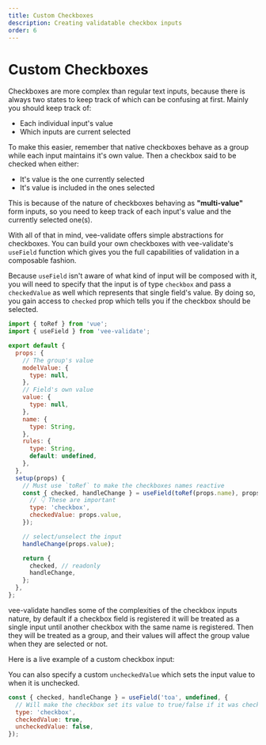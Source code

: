 ```yaml
---
title: Custom Checkboxes
description: Creating validatable checkbox inputs
order: 6
---
```


# Custom Checkboxes

Checkboxes are more complex than regular text inputs, because there is always two states to keep track of which can be confusing at first. Mainly you should keep track of:

- Each individual input's value
- Which inputs are current selected

To make this easier, remember that native checkboxes behave as a group while each input maintains it's own value. Then a checkbox said to be checked when either:

- It's value is the one currently selected
- It's value is included in the ones selected

This is because of the nature of checkboxes behaving as **"multi-value"** form inputs, so you need to keep track of each input's value and the currently selected one(s).

With all of that in mind, vee-validate offers simple abstractions for checkboxes. You can build your own checkboxes with vee-validate's `useField` function which gives you the full capabilities of validation in a composable fashion.

Because `useField` isn't aware of what kind of input will be composed with it, you will need to specify that the input is of type `checkbox` and pass a `checkedValue` as well which represents that single field's value. By doing so, you gain access to `checked` prop which tells you if the checkbox should be selected.

```js
import { toRef } from 'vue';
import { useField } from 'vee-validate';

export default {
  props: {
    // The group's value
    modelValue: {
      type: null,
    },
    // Field's own value
    value: {
      type: null,
    },
    name: {
      type: String,
    },
    rules: {
      type: String,
      default: undefined,
    },
  },
  setup(props) {
    // Must use `toRef` to make the checkboxes names reactive
    const { checked, handleChange } = useField(toRef(props.name), props.rules, {
      // 👇 These are important
      type: 'checkbox',
      checkedValue: props.value,
    });

    // select/unselect the input
    handleChange(props.value);

    return {
      checked, // readonly
      handleChange,
    };
  },
};
```

vee-validate handles some of the complexities of the checkbox inputs nature, by default if a checkbox field is registered it will be treated as a single input until another checkbox with the same name is registered. Then they will be treated as a group, and their values will affect the group value when they are selected or not.

Here is a live example of a custom checkbox input:

<live-example id="vee-validate-v4-custom-checkboxes"></live-example>

<doc-tip>

You can also specify a custom `uncheckedValue` which sets the input value to when it is unchecked.

```js
const { checked, handleChange } = useField('toa', undefined, {
  // Will make the checkbox set its value to true/false if it was checked or not
  type: 'checkbox',
  checkedValue: true,
  uncheckedValue: false,
});
```

</doc-tip>
